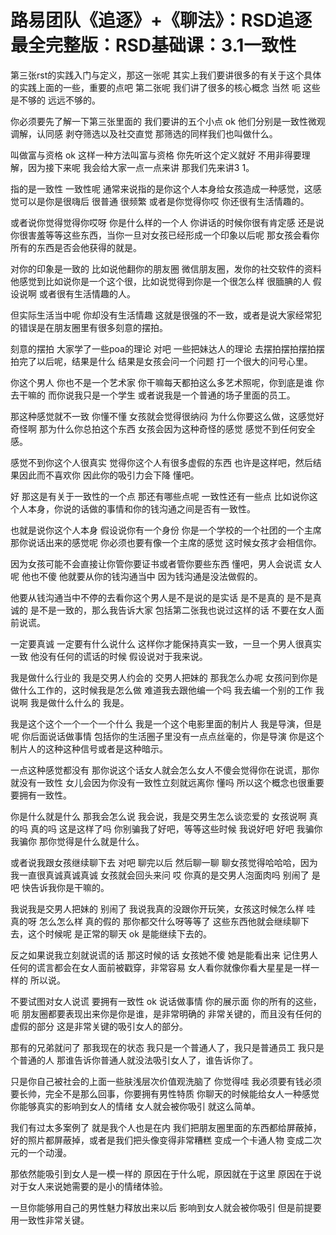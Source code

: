 # 路易团队《追逐》+《聊法》：RSD追逐最全完整版：RSD基础课：3.1一致性

第三张rst的实践入门与定义，那这一张呢 其实上我们要讲很多的有关于这个具体的实践上面的一些，重要的点吧 第二张呢 我们讲了很多的核心概念 当然 呃 这些是不够的 远远不够的。

你必须要先了解一下第三张里面的 我们要讲的五个小点 ok 他们分别是一致性微观调解，认同感 剥夺筛选以及社交直觉 那筛选的同样我们也叫做什么。

叫做富与资格 ok 这样一种方法叫富与资格 你先听这个定义就好 不用非得要理解，因为接下来呢 我会给大家一点一点来讲 那我们先来讲3 1。

指的是一致性 一致性呢 通常来说指的是你这个人本身给女孩造成一种感觉，这感觉可以是你是很嗨后 很普通 很频繁 或者是你觉得你哎 你还很有生活情趣的。

或者说你觉得觉得你哎呀 你是什么样的一个人 你讲话的时候你很有肯定感 还是说你很害羞等等这些东西，当你一旦对女孩已经形成一个印象以后呢 那女孩会看你所有的东西是否会他获得的就是。

对你的印象是一致的 比如说他翻你的朋友圈 微信朋友圈，发你的社交软件的资料 他感觉到比如说你是一个这个很，比如说觉得到你是一个很怎么样 很腼腆的人 假设说啊 或者很有生活情趣的人。

但实际生活当中呢 你却没有生活情趣 这就是很强的不一致，或者是说大家经常犯的错误是在朋友圈里有很多刻意的摆拍。

刻意的摆拍 大家学了一些poa的理论 对吧 一些把妹达人的理论 去摆拍摆拍摆拍摆拍完了以后呢，结果是什么 结果是女孩会问一个问题 打一个很大的问号心里。

你这个男人 你也不是一个艺术家 你干嘛每天都拍这么多艺术照呢，你到底是谁 你去干嘛的 而你说我只是一个学生 或者说我是一个普通的场子里面的员工。

那这种感觉就不一致 你懂不懂 女孩就会觉得很纳闷 为什么你要这么做，这感觉好奇怪啊 那为什么你总拍这个东西 女孩会因为这种奇怪的感觉 感觉不到任何安全感。

感觉不到你这个人很真实 觉得你这个人有很多虚假的东西 也许是这样吧，然后结果因此而不喜欢你 因此你的吸引力会下降 懂吧。

好 那这是有关于一致性的一个点 那还有哪些点呢 一致性还有一些点 比如说你这个人本身，你说的话做的事情和你的钱沟通之间是否有一致性。

也就是说你这个人本身 假设说你有一个身份 你是一个学校的一个社团的一个主席 那你说话出来的感觉呢 你必须也要有像一个主席的感觉 这时候女孩才会相信你。

因为女孩可能不会直接让你管你要证书或者管你要些东西 懂吧，男人会说谎 女人呢 他也不傻 他就要从你的钱沟通当中 因为钱沟通是没法做假的。

他要从钱沟通当中不停的去看你这个男人是不是说的是实话 是不是真的 是不是真诚的 是不是一致的，那么我告诉大家 包括第二张我也说过这样的话 不要在女人面前说谎。

一定要真诚 一定要有什么说什么 这样你才能保持真实一致，一旦一个男人很真实一致 他没有任何的谎话的时候 假设说对于我来说。

我是做什么行业的 我是交男人约会的 交男人把妹的 那我怎么办呢 女孩问到你是做什么工作的，这时候我是怎么做 难道我去跟他编一个吗 我去编一个别的工作 我说啊 我是做什么什么的 我是。

我是这个这个一个一个一个什么 我是一个这个电影里面的制片人 我是导演，但是呢 你后面说话做事情 包括你的生活圈子里没有一点点丝毫的，你是导演 你是这个制片人的这种这种信号或者是这种暗示。

一点这种感觉都没有 那你说这个话女人就会怎么女人不傻会觉得你在说谎，那你就没有一致性 女儿会因为你没有一致性立刻就远离你 懂吗 所以这个概念也很重要 要拥有一致性。

你是什么就是什么 那我会怎么说 我会说，我是交男生怎么谈恋爱的 女孩说啊 真的吗 真的吗 这是这样了吗 你别骗我了好吧，等等这些时候 我说好吧 好吧 我骗你 我骗你 那你觉得是什么就是什么。

或者说我跟女孩继续聊下去 对吧 聊完以后 然后聊一聊 聊女孩觉得哈哈哈，因为我一直很真诚真诚真诚 女孩就会回头来问 哎 你真的是交男人泡面肉吗 别闹了 是吧 快告诉我你是干嘛的。

我说我是交男人把妹的 别闹了 我说我真的没跟你开玩笑，女孩这时候怎么样 哇 真的呀 怎么怎么样 真的假的 那你都交什么呀等等了 这些东西他就会继续聊下去，这个时候呢 是正常的聊天 ok 是能继续下去的。

反之如果说我立刻就说谎的话 那这时候的话 女孩她不傻 她是能看出来 记住男人任何的谎言都会在女人面前被戳穿，非常容易 女人看你就像你看大星星是一样一样的 所以说。

不要试图对女人说谎 要拥有一致性 ok 说话做事情 你的展示面 你的所有的这些，呃 朋友圈都要表现出来你是你是谁，是非常明确的 非常关键的，而且没有任何的虚假的部分 这是非常关键的吸引女人的部分。

那有的兄弟就问了 那我现在的状态 我只是一个普通人了，我只是普通员工 我只是个普通的人 那谁告诉你普通人就没法吸引女人了，谁告诉你了。

只是你自己被社会的上面一些肤浅层次价值观洗脑了 你觉得哇 我必须要有钱必须要长帅，完全不是那么回事，你要拥有男性特质 你聊天的时候能给女人一种感觉 你能够真实的影响到女人的情绪 女人就会被你吸引 就这么简单。

我们有过太多案例了 就是我个人也是在内 我们把朋友圈里面的东西都给屏蔽掉，好的照片都屏蔽掉，或者是我们把头像变得非常糟糕 变成一个卡通人物 变成二次元的一个动漫。

那依然能吸引到女人是一模一样的 原因在于什么呢，原因就在于这里 原因在于说对于女人来说她需要的是小的情绪体验。

一旦你能够用自己的男性魅力释放出来以后 影响到女人就会被你吸引 但是前提要用一致性非常关键。